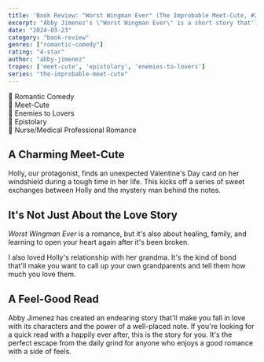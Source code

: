```yaml
---
title: 'Book Review: "Worst Wingman Ever" (The Improbable Meet-Cute, #2) by Abby Jimenez'
excerpt: "Abby Jimenez's \"Worst Wingman Ever\" is a short story that'll leave you feeling warm and fuzzy inside."
date: "2024-03-23"
category: "book-review"
genres: ["romantic-comedy"]
rating: "4-star"
author: "abby-jimenez"
tropes: ['meet-cute', 'epistolary', 'enemies-to-lovers']
series: "the-improbable-meet-cute"
---
```


📍 Romantic Comedy  
📍 Meet-Cute  
📍 Enemies to Lovers  
📍 Epistolary  
📍 Nurse/Medical Professional Romance  

## A Charming Meet-Cute
Holly, our protagonist, finds an unexpected Valentine's Day card on her windshield during a tough time in her life. This kicks off a series of sweet exchanges between Holly and the mystery man behind the notes.

## It's Not Just About the Love Story
*Worst Wingman Ever* is a romance, but it's also about healing, family, and learning to open your heart again after it's been broken. 

I also loved Holly's relationship with her grandma. It's the kind of bond that'll make you want to call up your own grandparents and tell them how much you love them.

## A Feel-Good Read
Abby Jimenez has created an endearing story that'll make you fall in love with its characters and the power of a well-placed note. If you're looking for a quick read with a happily ever after, this is the story for you. It's the perfect escape from the daily grind for anyone who enjoys a good romance with a side of feels.
